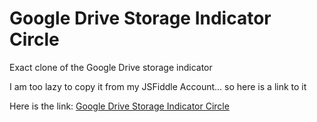 

# Google Drive Storage Indicator Circle
Exact clone of the Google Drive storage indicator

I am too lazy to copy it from my JSFiddle Account... so here is a link to it

Here is the link: [Google Drive Storage Indicator Circle](https://jsfiddle.net/PeterBrain/5bef1du0/30/)
